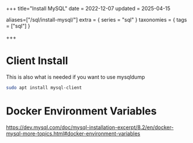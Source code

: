+++
title="Install MySQL"
date = 2022-12-07
updated = 2025-04-15

aliases=["/sql/install-mysql/"]
extra = { series = "sql" }
taxonomies = { tags = ["sql"] }

+++

# Client Install

This is also what is needed if you want to use mysqldump

```sh
sudo apt install mysql-client
```

# Docker Environment Variables

<https://dev.mysql.com/doc/mysql-installation-excerpt/8.2/en/docker-mysql-more-topics.html#docker-environment-variables>
